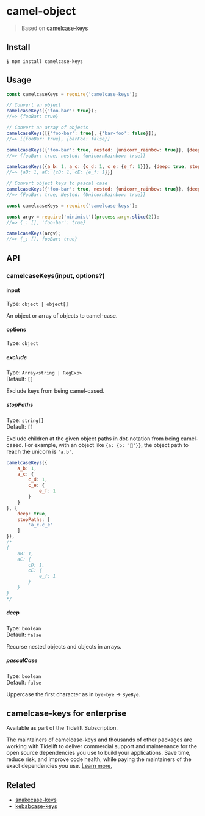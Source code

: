# camel-object

> Based on [camelcase-keys](https://github.com/sindresorhus/camelcase)

## Install

```
$ npm install camelcase-keys
```

## Usage

```js
const camelcaseKeys = require('camelcase-keys');

// Convert an object
camelcaseKeys({'foo-bar': true});
//=> {fooBar: true}

// Convert an array of objects
camelcaseKeys([{'foo-bar': true}, {'bar-foo': false}]);
//=> [{fooBar: true}, {barFoo: false}]

camelcaseKeys({'foo-bar': true, nested: {unicorn_rainbow: true}}, {deep: true});
//=> {fooBar: true, nested: {unicornRainbow: true}}

camelcaseKeys({a_b: 1, a_c: {c_d: 1, c_e: {e_f: 1}}}, {deep: true, stopPaths: ['a_c.c_e']}),
//=> {aB: 1, aC: {cD: 1, cE: {e_f: 1}}}

// Convert object keys to pascal case
camelcaseKeys({'foo-bar': true, nested: {unicorn_rainbow: true}}, {deep: true, pascalCase: true});
//=> {FooBar: true, Nested: {UnicornRainbow: true}}
```

```js
const camelcaseKeys = require('camelcase-keys');

const argv = require('minimist')(process.argv.slice(2));
//=> {_: [], 'foo-bar': true}

camelcaseKeys(argv);
//=> {_: [], fooBar: true}
```

## API

### camelcaseKeys(input, options?)

#### input

Type: `object | object[]`

An object or array of objects to camel-case.

#### options

Type: `object`

##### exclude

Type: `Array<string | RegExp>`\
Default: `[]`

Exclude keys from being camel-cased.

##### stopPaths

Type: `string[]`\
Default: `[]`

Exclude children at the given object paths in dot-notation from being camel-cased. For example, with an object like `{a: {b: '🦄'}}`, the object path to reach the unicorn is `'a.b'`.

```js
camelcaseKeys({
	a_b: 1,
	a_c: {
		c_d: 1,
		c_e: {
			e_f: 1
		}
	}
}, {
	deep: true,
	stopPaths: [
		'a_c.c_e'
	]
}),
/*
{
	aB: 1,
	aC: {
		cD: 1,
		cE: {
			e_f: 1
		}
	}
}
*/
```

##### deep

Type: `boolean`\
Default: `false`

Recurse nested objects and objects in arrays.

##### pascalCase

Type: `boolean`\
Default: `false`

Uppercase the first character as in `bye-bye` → `ByeBye`.

## camelcase-keys for enterprise

Available as part of the Tidelift Subscription.

The maintainers of camelcase-keys and thousands of other packages are working with Tidelift to deliver commercial support and maintenance for the open source dependencies you use to build your applications. Save time, reduce risk, and improve code health, while paying the maintainers of the exact dependencies you use. [Learn more.](https://tidelift.com/subscription/pkg/npm-camelcase-keys?utm_source=npm-camelcase-keys&utm_medium=referral&utm_campaign=enterprise&utm_term=repo)

## Related

- [snakecase-keys](https://github.com/bendrucker/snakecase-keys)
- [kebabcase-keys](https://github.com/mattiloh/kebabcase-keys)

